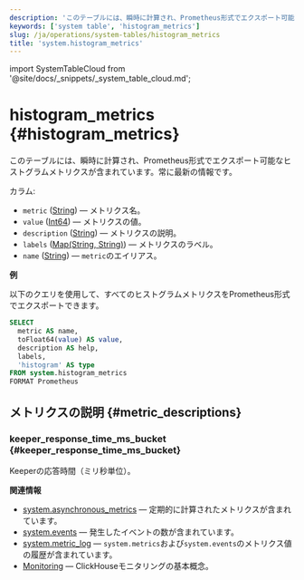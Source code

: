 ```yaml
---
description: 'このテーブルには、瞬時に計算され、Prometheus形式でエクスポート可能なヒストグラムメトリクスが含まれています。常に最新の情報です。'
keywords: ['system table', 'histogram_metrics']
slug: /ja/operations/system-tables/histogram_metrics
title: 'system.histogram_metrics'
---
```


import SystemTableCloud from '@site/docs/_snippets/_system_table_cloud.md';


# histogram_metrics {#histogram_metrics}

<SystemTableCloud/>

このテーブルには、瞬時に計算され、Prometheus形式でエクスポート可能なヒストグラムメトリクスが含まれています。常に最新の情報です。

カラム:

- `metric` ([String](../../sql-reference/data-types/string.md)) — メトリクス名。
- `value` ([Int64](../../sql-reference/data-types/int-uint.md)) — メトリクスの値。
- `description` ([String](../../sql-reference/data-types/string.md)) — メトリクスの説明。
- `labels` ([Map(String, String)](../../sql-reference/data-types/map.md)) — メトリクスのラベル。
- `name` ([String](../../sql-reference/data-types/string.md)) — `metric`のエイリアス。

**例**

以下のクエリを使用して、すべてのヒストグラムメトリクスをPrometheus形式でエクスポートできます。
```sql
SELECT
  metric AS name,
  toFloat64(value) AS value,
  description AS help,
  labels,
  'histogram' AS type
FROM system.histogram_metrics
FORMAT Prometheus
```

## メトリクスの説明 {#metric_descriptions}

### keeper_response_time_ms_bucket {#keeper_response_time_ms_bucket}
Keeperの応答時間（ミリ秒単位）。

**関連情報**
- [system.asynchronous_metrics](/operations/system-tables/asynchronous_metrics) — 定期的に計算されたメトリクスが含まれています。
- [system.events](/operations/system-tables/events) — 発生したイベントの数が含まれています。
- [system.metric_log](/operations/system-tables/metric_log) — `system.metrics`および`system.events`のメトリクス値の履歴が含まれています。
- [Monitoring](../../operations/monitoring.md) — ClickHouseモニタリングの基本概念。
